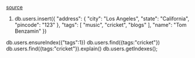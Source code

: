[source](https://www.runoob.com/mongodb/mongodb-advanced-indexing.html)

1. db.users.insert({
   "address": {
      "city": "Los Angeles",
      "state": "California",
      "pincode": "123"
   },
   "tags": [
      "music",
      "cricket",
      "blogs"
   ],
   "name": "Tom Benzamin"
})

db.users.ensureIndex({"tags":1})
db.users.find({tags:"cricket"})
db.users.find({tags:"cricket"}).explain()
db.users.getIndexes();